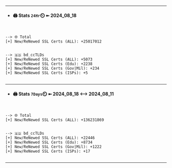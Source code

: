 

---
- #### 🖨️ **Stats** `24Hr`⏲️ ➼ 2024_08_18
```console


--> 🌐 Total
[+] New/ReNewed SSL Certs (ALL): +25017012


--> 🇧🇩 bd_ccTLDs
[+] New/ReNewed SSL Certs (ALL): +5073
[+] New/ReNewed SSL Certs (Edu): +2238
[+] New/ReNewed SSL Certs (Gov|Mil): +234
[+] New/ReNewed SSL Certs (ISPs): +5


```

---
- #### 🖨️ **Stats** `7Days`⏲️ ➼ 2024_08_18 <--> 2024_08_11
```console


--> 🌐 Total
[+] New/ReNewed SSL Certs (ALL): +136231869


--> 🇧🇩 bd_ccTLDs
[+] New/ReNewed SSL Certs (ALL): +22446
[+] New/ReNewed SSL Certs (Edu): +8734
[+] New/ReNewed SSL Certs (Gov|Mil): +1222
[+] New/ReNewed SSL Certs (ISPs): +17


```

---

